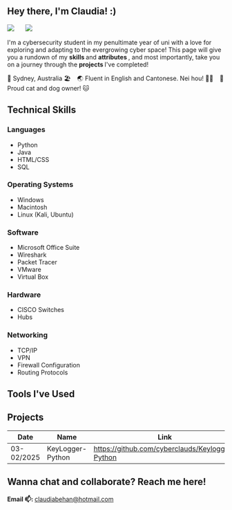 ## Hey there, I'm Claudia! :)

<a href="https://au.linkedin.com/in/claudia-behan"><img src="https://img.shields.io/badge/-LinkedIn-0063b1?&style=for-the-badge&logo=linkedin&logoColor=white" /></a>  &ensp;  &ensp; <a href="https://discord.com/users/830004082935988265"><img src="https://img.shields.io/badge/-Discord-4b47bf?&style=for-the-badge&logo=linkedin&logoColor=white" /></a>

I'm a cybersecurity student in my penultimate year of uni with a love for exploring and adapting to the evergrowing cyber space! This page will give you a rundown of my <strong> skills </strong> and <strong> attributes </strong>, and most importantly, take you on a journey through the <strong> projects </strong> I've completed! 

📍 Sydney, Australia 🏖️ &ensp;
🌏 Fluent in English and Cantonese. Nei hou! 👋🏻 &ensp;
🐶 Proud cat and dog owner! 🐱

## Technical Skills

### Languages
<ul>
  <li> Python </li>
  <li> Java </li>
  <li> HTML/CSS </li>
  <li> SQL </li>
</ul>

### Operating Systems
<ul>
  <li> Windows </li>
  <li> Macintosh </li>
  <li> Linux (Kali, Ubuntu) </li>
</ul>

### Software
<ul>
  <li> Microsoft Office Suite</li>
  <li> Wireshark </li>
  <li> Packet Tracer </li>
  <li> VMware </li>
  <li> Virtual Box </li>
</ul>

### Hardware
<ul>
  <li> CISCO Switches </li>
  <li> Hubs </li>
</ul>

### Networking
<ul>
  <li> TCP/IP </li>
  <li> VPN </li>
  <li> Firewall Configuration </li>
  <li> Routing Protocols </li>
</ul>

## Tools I've Used

## Projects
| Date   | Name   | Link   |
|--------| -------| -------|
|03-02/2025| KeyLogger-Python | <href> https://github.com/cyberclauds/Keylogger-Python </href>|
## Wanna chat and collaborate? Reach me here!
<strong> Email 📫: </strong> claudiabehan@hotmail.com
<!--
**cyberclauds/cyberclauds** is a ✨ _special_ ✨ repository because its `README.md` (this file) appears on your GitHub profile.

Here are some ideas to get you started:

- 🔭 I’m currently working on ...
- 🌱 I’m currently learning ...
- 👯 I’m looking to collaborate on ...
- 🤔 I’m looking for help with ...
- 💬 Ask me about ...
- 📫 How to reach me: ...
- 😄 Pronouns: ...
- ⚡ Fun fact: ...
-->
